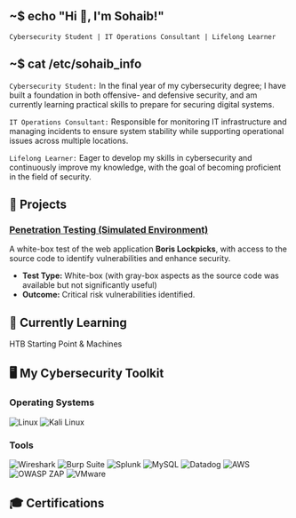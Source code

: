 ## ~$ echo "Hi 👋, I'm Sohaib!"
`Cybersecurity Student | IT Operations Consultant | Lifelong Learner`


## ~$ cat /etc/sohaib_info
`Cybersecurity Student:` In the final year of my cybersecurity degree; I have built a foundation in both offensive- and defensive security, and am currently learning practical skills to prepare for securing digital systems.

`IT Operations Consultant:` Responsible for monitoring IT infrastructure and managing incidents to ensure system stability while supporting operational issues across multiple locations.

`Lifelong Learner:` Eager to develop my skills in cybersecurity and continuously improve my knowledge, with the goal of becoming proficient in the field of security.

## 🚀 Projects

### [Penetration Testing (Simulated Environment)](https://github.com/sohaib2011/pentest-schoolVM)
A white-box test of the web application **Boris Lockpicks**, with access to the source code to identify vulnerabilities and enhance security.
- **Test Type:** White-box (with gray-box aspects as the source code was available but not significantly useful)
- **Outcome:** Critical risk vulnerabilities identified.




## 🌱 Currently Learning
HTB Starting Point & Machines

## 🖥️ My Cybersecurity Toolkit

### Operating Systems
![Linux](https://img.shields.io/badge/Linux-%23FCC624?style=for-the-badge&logo=linux)
![Kali Linux](https://img.shields.io/badge/Kali%20Linux-%23557C94?style=for-the-badge&logo=kalilinux)

### Tools
![Wireshark](https://img.shields.io/badge/wireshark-blue?style=for-the-badge&logo=Wireshark)
![Burp Suite](https://img.shields.io/badge/Burpsuite-%23FF6633?style=for-the-badge&logo=burp%20suite)
![Splunk](https://img.shields.io/badge/Splunk-%231DB954?style=for-the-badge&logo=splunk)
![MySQL](https://img.shields.io/badge/mysql-%234479A1?style=for-the-badge&logo=mysql)
![Datadog](https://img.shields.io/badge/Datadog-%23632CA6?style=for-the-badge&logo=Datadog)
![AWS](https://img.shields.io/badge/AWS-%23232F3E?style=for-the-badge&logo=amazonwebservices)
![OWASP ZAP](https://img.shields.io/badge/OWASP%20ZAP-%2300549E?style=for-the-badge&logo=zap)
![VMware](https://img.shields.io/badge/VMware-%23607078?style=for-the-badge&logo=vmware)




## 🎓 Certifications

